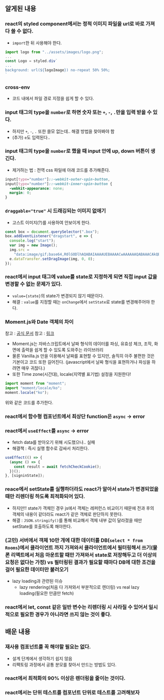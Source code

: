 ## 알게된 내용

### react의 styled component에서는 정적 이미지 파일을 url로 바로 가져다 쓸 수 없다.

- `import`한 뒤 사용해야 한다.

```javascript
import logo from "../assets/images/logo.png";
...
const Logo = styled.div`
...
background: url(${logoImage}) no-repeat 50% 50%;
`
```

### cross-env

- 코드 내에서 파일 경로 지정을 쉽게 할 수 있다.

### input 태그의 type을 `number`로 하면 숫자 또는 `+`, `-`, `.`만을 입력 받을 수 있다.

- 하지만 `+`, `-`, `.` 또한 쓸모 없는데.. 해결 방법을 찾아봐야 함
- (추가) `e`도 입력된다..

### input 태그의 type을 `number`로 했을 때 input 안에 up, down 버튼이 생긴다.

- 제거하는 법 : 전역 css 파일에 아래 코드를 추가해준다.

```css
input[type="number"]::-webkit-outer-spin-button,
input[type="number"]::-webkit-inner-spin-button {
  -webkit-appearance: none;
  margin: 0;
}
```

### `draggable="true"` 시 드래깅되는 이미지 없애기

- 고스트 이미지(?)를 사용하여 안보이게 한다.

```javascript
const box = document.querySelector(".box");
box.addEventListener("dragstart", e => {
  console.log("start");
  var img = new Image();
  img.src =
    "data:image/gif;base64,R0lGODlhAQABAIAAAAUEBAAAACwAAAAAAQABAAACAkQBADs=";
  e.dataTransfer.setDragImage(img, 0, 0);
});
```

### react에서 input 태그에 value를 state로 지정하게 되면 직접 input 값을 변경할 수 없는 문제가 있다.

- `value={state}`의 state가 변경되지 않기 때문이다.
- 해결 : `value`를 지정할 때는 `onChange`에서 `setState`로 state를 변경해주어야 한다.

### Moment.js와 Date 객체의 차이

참고 : [공식 문서](https://momentjs.com/)
참고 : [링크](https://webinformation.tistory.com/95)

- Moment.js는 자바스크립트에서 날짜 형식의 데이터를 파싱, 유효성 체크, 조작, 화면에 출력을 쉽게 할 수 있도록 도와주는 라이브러리
- 물론 Vanilla.js 만을 이용해서 날짜를 표현할 수 있지만, 솔직히 아주 불편한 것은 기본이고 코드 또한 길어진다. (javascript에서 날짜 형식을 표현하거나 파싱을 하려면 매우 귀찮다.)
- 또한 Time zone(시간대), locale(지역별 표기법) 설정을 지원한다!

```javascript
import moment from "moment";
import "moment/locale/ko";
moment.locale("ko");
```

위와 같은 코드를 추가한다.

### react에서 함수형 컴포넌트에서 최상단 function은 `async` -> error

### react에서 `useEffect`를 `async` -> error

- fetch data를 받아오기 위해 시도했으나.. 실패
- 해결책 : 즉시 실행 함수로 감싸서 처리한다.

```javascript
useEffect(() => {
  (async () => {
    const result = await fetchCheckCookie();
  })();
}, [signinState]);
```

### reace에서 setState를 실행하더라도 react가 알아서 state가 변경되었을 때만 리렌더링 하도록 최적화되어 있다.

- 하지만!! state가 객체인 경우 js에서 객체는 레퍼런스 비교이기 때문에 전과 후의 객체의 내용이 같더라도 react가 같은 객체로 판단하지 못한다.
- 해결 : `JSON.stringify()`를 통해 비교해서 객체 내부 값이 달라졌을 때만 setState를 호출하도록 해야한다.

### (고민) 서버에서 객체 10만 개에 대한 데이터를 DB(`select * from Rooms`)에서 클라이언트 까지 가져와서 클라이언트에서 필터링해서 쓰기(물론 리액트에서 처음 마운트할 때만 가져와서 state로 저장해두고 더 이상의 요청은 없다는 가정) vs 필터링된 결과가 필요할 때마다 DB에 대한 조건을 걸어 필요한 데이터만 불러오기

- lazy loading과 관련된 이슈
  - lazy rendering(처음 다 가져와서 부분적으로 렌더링) vs real lazy loading(필요한 만큼만 fetch)

### react에서 let, const 같은 일반 변수는 리렌더링 시 사라질 수 있어서 일시적으로 필요한 경우가 아니라면 쓰지 않는 것이 좋다.

## 배운 내용

### 재사용 컴포넌트를 꼭 해야할 필요는 없다.

- 설계 단계에서 생각하기 쉽지 않음
- 리팩토링 과정에서 공통 분모를 찾아서 만드는 방법도 있다.

### react에서 최적화의 90% 이상은 렌더링을 줄이는 것이다.

### react에서는 단위 테스트를 컴포넌트 단위로 테스트를 고려해보자
